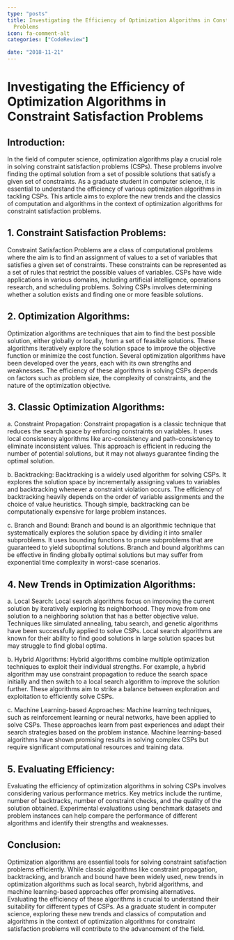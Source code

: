 ```yaml
---
type: "posts"
title: Investigating the Efficiency of Optimization Algorithms in Constraint Satisfaction
  Problems
icon: fa-comment-alt
categories: ["CodeReview"]

date: "2018-11-21"
---
```




# Investigating the Efficiency of Optimization Algorithms in Constraint Satisfaction Problems

## Introduction:
In the field of computer science, optimization algorithms play a crucial role in solving constraint satisfaction problems (CSPs). These problems involve finding the optimal solution from a set of possible solutions that satisfy a given set of constraints. As a graduate student in computer science, it is essential to understand the efficiency of various optimization algorithms in tackling CSPs. This article aims to explore the new trends and the classics of computation and algorithms in the context of optimization algorithms for constraint satisfaction problems.

## 1. Constraint Satisfaction Problems:
Constraint Satisfaction Problems are a class of computational problems where the aim is to find an assignment of values to a set of variables that satisfies a given set of constraints. These constraints can be represented as a set of rules that restrict the possible values of variables. CSPs have wide applications in various domains, including artificial intelligence, operations research, and scheduling problems. Solving CSPs involves determining whether a solution exists and finding one or more feasible solutions.

## 2. Optimization Algorithms:
Optimization algorithms are techniques that aim to find the best possible solution, either globally or locally, from a set of feasible solutions. These algorithms iteratively explore the solution space to improve the objective function or minimize the cost function. Several optimization algorithms have been developed over the years, each with its own strengths and weaknesses. The efficiency of these algorithms in solving CSPs depends on factors such as problem size, the complexity of constraints, and the nature of the optimization objective.

## 3. Classic Optimization Algorithms:
a. Constraint Propagation:
Constraint propagation is a classic technique that reduces the search space by enforcing constraints on variables. It uses local consistency algorithms like arc-consistency and path-consistency to eliminate inconsistent values. This approach is efficient in reducing the number of potential solutions, but it may not always guarantee finding the optimal solution.

b. Backtracking:
Backtracking is a widely used algorithm for solving CSPs. It explores the solution space by incrementally assigning values to variables and backtracking whenever a constraint violation occurs. The efficiency of backtracking heavily depends on the order of variable assignments and the choice of value heuristics. Though simple, backtracking can be computationally expensive for large problem instances.

c. Branch and Bound:
Branch and bound is an algorithmic technique that systematically explores the solution space by dividing it into smaller subproblems. It uses bounding functions to prune subproblems that are guaranteed to yield suboptimal solutions. Branch and bound algorithms can be effective in finding globally optimal solutions but may suffer from exponential time complexity in worst-case scenarios.

## 4. New Trends in Optimization Algorithms:
a. Local Search:
Local search algorithms focus on improving the current solution by iteratively exploring its neighborhood. They move from one solution to a neighboring solution that has a better objective value. Techniques like simulated annealing, tabu search, and genetic algorithms have been successfully applied to solve CSPs. Local search algorithms are known for their ability to find good solutions in large solution spaces but may struggle to find global optima.

b. Hybrid Algorithms:
Hybrid algorithms combine multiple optimization techniques to exploit their individual strengths. For example, a hybrid algorithm may use constraint propagation to reduce the search space initially and then switch to a local search algorithm to improve the solution further. These algorithms aim to strike a balance between exploration and exploitation to efficiently solve CSPs.

c. Machine Learning-based Approaches:
Machine learning techniques, such as reinforcement learning or neural networks, have been applied to solve CSPs. These approaches learn from past experiences and adapt their search strategies based on the problem instance. Machine learning-based algorithms have shown promising results in solving complex CSPs but require significant computational resources and training data.

## 5. Evaluating Efficiency:
Evaluating the efficiency of optimization algorithms in solving CSPs involves considering various performance metrics. Key metrics include the runtime, number of backtracks, number of constraint checks, and the quality of the solution obtained. Experimental evaluations using benchmark datasets and problem instances can help compare the performance of different algorithms and identify their strengths and weaknesses.

## Conclusion:
Optimization algorithms are essential tools for solving constraint satisfaction problems efficiently. While classic algorithms like constraint propagation, backtracking, and branch and bound have been widely used, new trends in optimization algorithms such as local search, hybrid algorithms, and machine learning-based approaches offer promising alternatives. Evaluating the efficiency of these algorithms is crucial to understand their suitability for different types of CSPs. As a graduate student in computer science, exploring these new trends and classics of computation and algorithms in the context of optimization algorithms for constraint satisfaction problems will contribute to the advancement of the field.